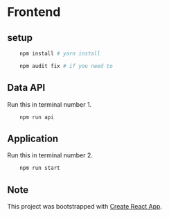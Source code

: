 # Frontend

## setup

```bash
    npm install # yarn install

    npm audit fix # if you need to
```

## Data API

Run this in terminal number 1.

```bash
    npm run api
```

## Application

Run this in terminal number 2.

```bash
    npm run start
```

## Note

This project was bootstrapped with [Create React App](https://github.com/facebook/create-react-app).
